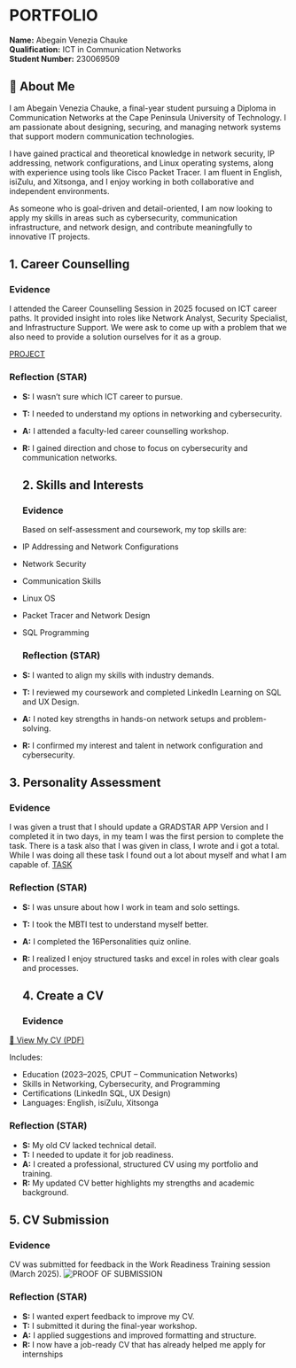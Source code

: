 # PORTFOLIO
**Name:** Abegain Venezia Chauke  
**Qualification:** ICT in Communication Networks                                                                                                                                                                                      
**Student Number:** 230069509


## 👤 About Me
I am Abegain Venezia Chauke, a final-year student pursuing a Diploma in Communication Networks at the Cape Peninsula University of Technology. I am passionate about designing, securing, and managing network systems that support modern communication technologies.

I have gained practical and theoretical knowledge in network security, IP addressing, network configurations, and Linux operating systems, along with experience using tools like Cisco Packet Tracer. I am fluent in English, isiZulu, and Xitsonga, and I enjoy working in both collaborative and independent environments.

As someone who is goal-driven and detail-oriented, I am now looking to apply my skills in areas such as cybersecurity, communication infrastructure, and network design, and contribute meaningfully to innovative IT projects.






## 1. Career Counselling
###  Evidence
I attended the Career Counselling Session in 2025 focused on ICT career paths. It provided insight into roles like Network Analyst, Security Specialist, and Infrastructure Support. We were ask to come up with a problem that we also need to provide a solution ourselves for it as a group.

[PROJECT](project3.pdf)

###  Reflection (STAR)
- **S:** I wasn’t sure which ICT career to pursue.  
- **T:** I needed to understand my options in networking and cybersecurity.  
- **A:** I attended a faculty-led career counselling workshop.  
- **R:** I gained direction and chose to focus on cybersecurity and communication networks.


  ##  2. Skills and Interests
  ###  Evidence
  Based on self-assessment and coursework, my top skills are:
- IP Addressing and Network Configurations  
- Network Security  
- Communication Skills  
- Linux OS  
- Packet Tracer and Network Design  
- SQL Programming

  ###  Reflection (STAR)
- **S:** I wanted to align my skills with industry demands.  
- **T:** I reviewed my coursework and completed LinkedIn Learning on SQL and UX Design.  
- **A:** I noted key strengths in hands-on network setups and problem-solving.  
- **R:** I confirmed my interest and talent in network configuration and cybersecurity.


  
##  3. Personality Assessment
###  Evidence
I was given a trust that I should update a GRADSTAR APP Version and I completed it in two days, in my team I was the first persion to complete the task. There is a task also that I was given in class, I wrote and i got a total. While I was doing all these task I found out a lot about myself and what I am capable of.
[TASK](Assessment.pdf)

###  Reflection (STAR)
- **S:** I was unsure about how I work in team and solo settings.  
- **T:** I took the MBTI test to understand myself better.  
- **A:** I completed the 16Personalities quiz online.  
- **R:** I realized I enjoy structured tasks and excel in roles with clear goals and processes.



  ##  4. Create a CV
  ###  Evidence
[📎 View My CV (PDF)](CV.pdf)

Includes:
- Education (2023–2025, CPUT – Communication Networks)  
- Skills in Networking, Cybersecurity, and Programming  
- Certifications (LinkedIn SQL, UX Design)  
- Languages: English, isiZulu, Xitsonga


###  Reflection (STAR)
- **S:** My old CV lacked technical detail.  
- **T:** I needed to update it for job readiness.  
- **A:** I created a professional, structured CV using my portfolio and training.  
- **R:** My updated CV better highlights my strengths and academic background.



##  5. CV Submission
###  Evidence
CV was submitted for feedback in the Work Readiness Training session (March 2025).
![PROOF OF SUBMISSION](Submission.npg)


###  Reflection (STAR)
- **S:** I wanted expert feedback to improve my CV.  
- **T:** I submitted it during the final-year workshop.  
- **A:** I applied suggestions and improved formatting and structure.  
- **R:** I now have a job-ready CV that has already helped me apply for internships







